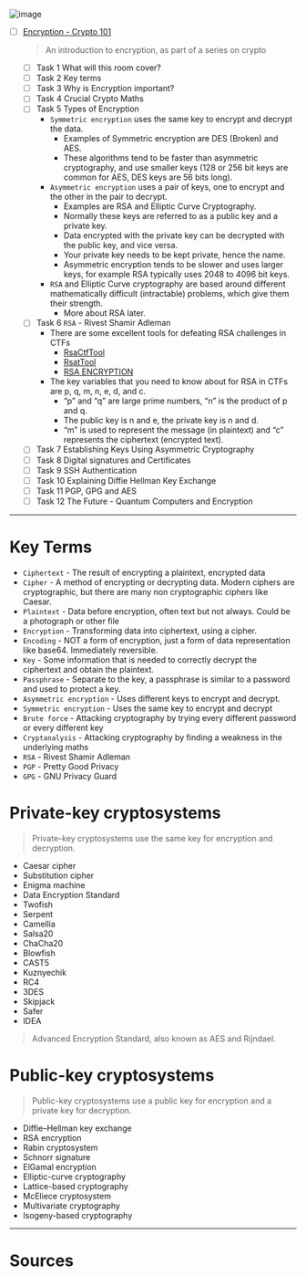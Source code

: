 ![image](https://user-images.githubusercontent.com/51442719/172149395-d4648ee5-4264-4598-9319-b43bda4b5b06.png)
- [ ] [Encryption - Crypto 101](https://tryhackme.com/room/encryptioncrypto101)
  > An introduction to encryption, as part of a series on crypto
    - [ ] Task 1  What will this room cover?
    - [ ] Task 2  Key terms
    - [ ] Task 3  Why is Encryption important?
    - [ ] Task 4  Crucial Crypto Maths
    - [ ] Task 5  Types of Encryption
      - `Symmetric encryption` uses the same key to encrypt and decrypt the data. 
        - Examples of Symmetric encryption are DES (Broken) and AES. 
        - These algorithms tend to be faster than asymmetric cryptography, and use smaller keys (128 or 256 bit keys are common for AES, DES keys are 56 bits long).
      - `Asymmetric encryption` uses a pair of keys, one to encrypt and the other in the pair to decrypt. 
        - Examples are RSA and Elliptic Curve Cryptography. 
        - Normally these keys are referred to as a public key and a private key. 
        - Data encrypted with the private key can be decrypted with the public key, and vice versa. 
        - Your private key needs to be kept private, hence the name. 
        - Asymmetric encryption tends to be slower and uses larger keys, for example RSA typically uses 2048 to 4096 bit keys.
      - `RSA` and Elliptic Curve cryptography are based around different mathematically difficult (intractable) problems, which give them their strength.
        -  More about RSA later.    
    - [ ] Task 6  `RSA` - Rivest Shamir Adleman
      - There are some excellent tools for defeating RSA challenges in CTFs 
        - [RsaCtfTool](https://github.com/Ganapati/RsaCtfTool)
        - [RsatTool](https://github.com/ius/rsatool)
        - [RSA ENCRYPTION](https://muirlandoracle.co.uk/2020/01/29/rsa-encryption/)
      - The key variables that you need to know about for RSA in CTFs are p, q, m, n, e, d, and c.
        - “p” and “q” are large prime numbers, “n” is the product of p and q.
        - The public key is n and e, the private key is n and d.
        - “m” is used to represent the message (in plaintext) and “c” represents the ciphertext (encrypted text).
    - [ ] Task 7  Establishing Keys Using Asymmetric Cryptography
    - [ ] Task 8  Digital signatures and Certificates
    - [ ] Task 9  SSH Authentication
    - [ ] Task 10  Explaining Diffie Hellman Key Exchange
    - [ ] Task 11  PGP, GPG and AES
    - [ ] Task 12  The Future - Quantum Computers and Encryption

---

#  Key Terms
- `Ciphertext` - The result of encrypting a plaintext, encrypted data
- `Cipher` - A method of encrypting or decrypting data. Modern ciphers are cryptographic, but there are many non cryptographic ciphers like Caesar.
- `Plaintext` - Data before encryption, often text but not always. Could be a photograph or other file
- `Encryption` - Transforming data into ciphertext, using a cipher.
- `Encoding` - NOT a form of encryption, just a form of data representation like base64. Immediately reversible.
- `Key` - Some information that is needed to correctly decrypt the ciphertext and obtain the plaintext.
- `Passphrase` - Separate to the key, a passphrase is similar to a password and used to protect a key.
- `Asymmetric encryption` - Uses different keys to encrypt and decrypt.
- `Symmetric encryption` - Uses the same key to encrypt and decrypt
- `Brute force` - Attacking cryptography by trying every different password or every different key
- `Cryptanalysis` - Attacking cryptography by finding a weakness in the underlying maths
- `RSA` - Rivest Shamir Adleman
- `PGP` - Pretty Good Privacy
- `GPG` - GNU Privacy Guard

# Private-key cryptosystems
> Private-key cryptosystems use the same key for encryption and decryption.
- Caesar cipher
- Substitution cipher
- Enigma machine
- Data Encryption Standard
- Twofish
- Serpent
- Camellia
- Salsa20
- ChaCha20
- Blowfish
- CAST5
- Kuznyechik
- RC4
- 3DES
- Skipjack
- Safer
- IDEA
> Advanced Encryption Standard, also known as AES and Rijndael.

# Public-key cryptosystems
> Public-key cryptosystems use a public key for encryption and a private key for decryption.
- Diffie–Hellman key exchange
- RSA encryption
- Rabin cryptosystem
- Schnorr signature
- ElGamal encryption
- Elliptic-curve cryptography
- Lattice-based cryptography
- McEliece cryptosystem
- Multivariate cryptography
- Isogeny-based cryptography

---

# Sources


